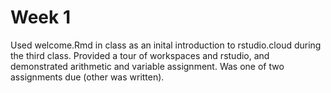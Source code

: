 # Week 1

Used welcome.Rmd in class as an inital introduction to rstudio.cloud during the third class. Provided a tour of workspaces and rstudio, and demonstrated arithmetic and variable assignment. Was one of two assignments due (other was written).

